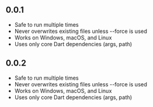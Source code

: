 ## 0.0.1

- Safe to run multiple times
- Never overwrites existing files unless --force is used
- Works on Windows, macOS, and Linux
- Uses only core Dart dependencies (args, path)

## 0.0.2

- Safe to run multiple times
- Never overwrites existing files unless --force is used
- Works on Windows, macOS, and Linux
- Uses only core Dart dependencies (args, path)
